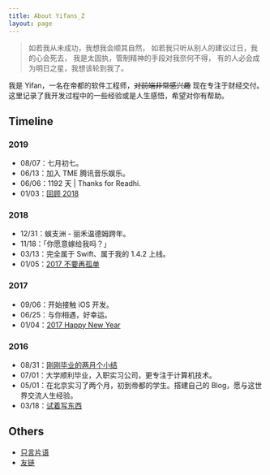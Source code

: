 ```yaml
---
title: About Yifans_Z
layout: page
---
```


> 如若我从未成功，我想我会顺其自然，
> 如若我只听从别人的建议过日，我的心会死去，
> 我是太固执，管制精神的手段对我奈何不得，
> 有的人必会成为明日之星，我想该轮到我了。

我是 Yifan，一名在帝都的软件工程师，~~对前端非常感兴趣~~ 现在专注于财经交付。这里记录了我开发过程中的一些经验或是人生感悟，希望对你有帮助。

## Timeline

### 2019

- 08/07：七月初七。
- 06/13：加入 TME 腾讯音乐娱乐。
- 06/06：1192 天 | Thanks for Readhi.
- 01/03：[回顾 2018](/2019/01/03/review-2018/)

### 2018

- 12/31：蜈支洲 - 丽禾温德姆跨年。
- 11/18：「你愿意嫁给我吗？」
- 03/13：完全属于 Swift、属于我的 1.4.2 上线。
- 01/05：[2017 不要再孤单](/2018/01/05/dont-be-lonely-in-2017/)

### 2017

- 09/06：开始接触 iOS 开发。
- 06/25：与你相遇，好幸运。
- 01/04：[2017 Happy New Year](/2017/01/04/2017-happy-new-year/)

### 2016

- 08/31：[刚刚毕业的两月个小结](/2016/08/31/20160601-20160831-report/)
- 07/01：大学顺利毕业，入职实习公司，更专注于计算机技术。
- 05/01：在北京实习了两个月，初到帝都的学生。撘建自己的 Blog，愿与这世界交流人生经验。
- 03/18：[试着写东西](/2016/03/18/try-to-write-something/)

## Others

- [只言片语](/about/quotes)
- [友链](/links)

